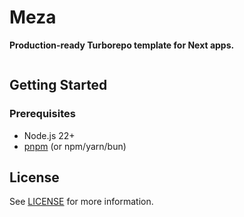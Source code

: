 # Meza

**Production-ready Turborepo template for Next apps.**

<div>
  <img src="https://img.shields.io/github/license/ingniius/meza" alt="" />
</div>

## Getting Started

### Prerequisites

- Node.js 22+
- [pnpm](https://pnpm.io) (or npm/yarn/bun)

## License

See [LICENSE](./LICENSE) for more information.
